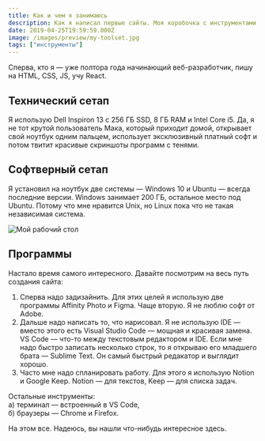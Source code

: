 ```yaml
---
title: Как и чем я занимаюсь
description: Как я написал первые сайты. Моя коробочка с инструментами
date: 2019-04-25T19:59:59.000Z
image: /images/preview/my-toolset.jpg
tags: ["инструменты"]
---
```


Сперва, кто я — уже полтора года начинающий веб-разработчик, пишу на HTML, CSS,
JS, учу React.

## Технический сетап

Я использую Dell Inspiron 13 с 256 ГБ SSD, 8 ГБ RAM и Intel Core i5. Да, я не
тот крутой пользователь Мака, который приходит домой, открывает свой ноутбук
одним пальцем, использует эксклюзивный платный софт и потом твитит красивые
скриншоты программ с тенями.

## Софтверный сетап

Я установил на ноутбук две системы — Windows 10 и Ubuntu — всегда последние
версии. Windows занимает 200 ГБ, остальное место под Ubuntu. Потому что мне
нравится Unix, но Linux пока что не такая независимая система.

![Мой рабочий стол](/images/toolset.jpg)

## Программы

Настало время самого интересного. Давайте посмотрим на весь путь создания сайта:

1. Сперва надо задизайнить. Для этих целей я использую две программы Affinity
   Photo и Figma. Чаще вторую. Я не люблю софт от Adobe.
2. Дальше надо написать то, что нарисовал. Я не использую IDE — вместо этого
   есть Visual Studio Code — мощная и красивая замена. VS Code — что-то между
   текстовым редактором и IDE. Если мне надо быстро записать несколько строк, то
   я открываю его младшего брата — Sublime Text. Он самый быстрый редакатор и
   выглядит хорошо.
3. Часто мне надо спланировать работу. Для этого я использую Notion и Google
   Keep. Notion — для текстов, Keep — для списка задач.

Остальные инструменты:\
а) терминал — встроенный в VS Code,\
б) браузеры — Chrome и Firefox.

На этом все. Надеюсь, вы нашли что-нибудь интересное здесь.
